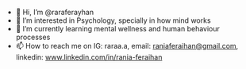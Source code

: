 - 👋 Hi, I’m @raraferayhan
- 👀 I’m interested in Psychology, specially in how mind works
- 🌱 I’m currently learning mental wellness and human behaviour processes
- 📫 How to reach me on IG: raraa.a, email: raniaferaihan@gmail.com, linkedin: www.linkedin.com/in/rania-feraihan

<!---
raraferayhan/raraferayhan is a ✨ special ✨ repository because its `README.md` (this file) appears on your GitHub profile.
You can click the Preview link to take a look at your changes.
--->
